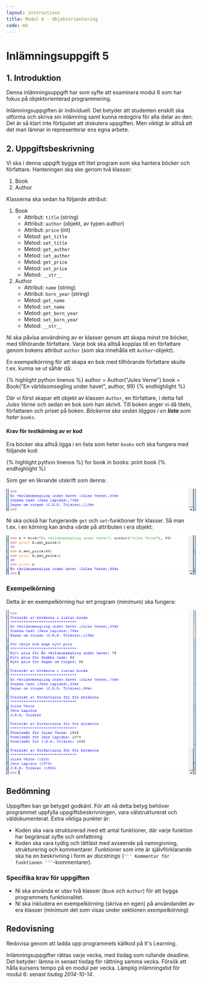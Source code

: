 ```yaml
---
layout: instructions
title: Modul 6 - Objektorientering
code: m6
---
```


# Inlämningsuppgift 5

## 1. Introduktion

Denna inlämningsuppgift har som syfte att examinera modul 6 som har fokus på objektorienterad programmering.

Inlämningsuppgiften är individuell. Det betyder att studenten enskilt ska utforma och skriva sin inlämning samt kunna redogöra för alla delar av den. Det är så klart inte förbjudet att diskutera uppgiften. Men viktigt är alltså att det man lämnar in representerar ens egna arbete.

## 2. Uppgiftsbeskrivning

Vi ska i denna uppgift bygga ett litet program som ska hantera böcker och författare. Hanteringen ska ske genom två klasser:

1. Book
2. Author

Klasserna ska sedan ha följande attribut:

1. Book
	- Attribut: `title` (string)
	- Attribut: `author` (objekt, av typen author)
	- Attribut: `price` (int)
	- Metod: `get_title`
	- Metod: `set_title`
	- Metod: `get_author`
	- Metod: `set_author`
	- Metod: `get_price`
	- Metod: `set_price`
	- Metod: `__str__`
2. Author
	- Attribut: `name` (string)
	- Attribut: `born_year` (string)
	- Metod: `get_name`
	- Metod: `set_name`
	- Metod: `get_born_year`
	- Metod: `set_born_year`
	- Metod: `__str__`
	
Ni ska påvisa användning av er klasser genom att skapa minst tre böcker, med tillhörande författare. Varje bok ska alltså kopplas till en författare genom bokens attribut `author` (som ska innehålla ett `Author`-objekt).

En exempelkörning för att skapa en bok med tillhörande författare skulle t.ex. kunna se ut såhär då:

{% highlight python linenos %}
author = Author("Jules Verne")
book = Book("En världsomsegling under havet", author, 99)
{% endhighlight %}

Där vi först skapar ett objekt av klassen `Author`, en författare, i detta fall _Jules Verne_ och sedan en bok som han skrivit. Till boken anger vi då titeln, författaren och priset på boken. _Böckerna ska sedan läggas i en __lista__ som heter `books`_.

#### Krav för testkörning av er kod

Era böcker ska alltså ligga i en lista som heter `books` och ska fungera med följande kod:

{% highlight python linenos %}
for book in books:
    print book
{% endhighlight %}

Som ger en liknande utskrift som denna:

![Idle](images/idle.png)

Ni ska också har fungerande `get` och `set`-funktioner för klasser. Så man t.ex. i en körning kan ändra värde på attributen i era objekt:

![Idle](images/idle2.png)

### Exempelkörning

Detta är en exempelkörning hur ert program (minimum) ska fungera:

![Idle](images/idle3.png)

## Bedömning

Uppgiften kan ge betyget godkänt. För att nå detta betyg behöver programmet uppfylla uppgiftsbeskrivningen, vara välstrukturerat och väldokumenterat. Extra viktiga punkter är:

- Koden ska vara strukturerad med ett antal funktioner, där varje funktion har begränsat syfte och omfattning
- Koden ska vara tydlig och lättläst med avseende på namngivning, strukturering och kommentarer. Funktioner som inte är självförklarande ska ha en beskrivning i form av _docstrings_ (`''' Kommentar för funktionen '''`-kommentarer).

### Specifika krav för uppgiften

- Ni ska använda er utav två klasser (`Book` och `Author`) för att bygga programmets funktionalitet.
- Ni ska inkludera en exempelkörning (skriva en egen) på användandet av era klasser (minimum det som visas under sektionen _exempelkörning_)

## Redovisning

Redovisa genom att ladda upp programmets källkod på It's Learning.

Inlämningsuppgifter rättas varje vecka, med tisdag som rullande deadline. Det betyder: lämna in senast tisdag för rättning samma vecka. Försök att hålla kursens tempo på en modul per vecka. Lämplig inlämningstid för modul 6: senast _tisdag 2014-10-14_.



